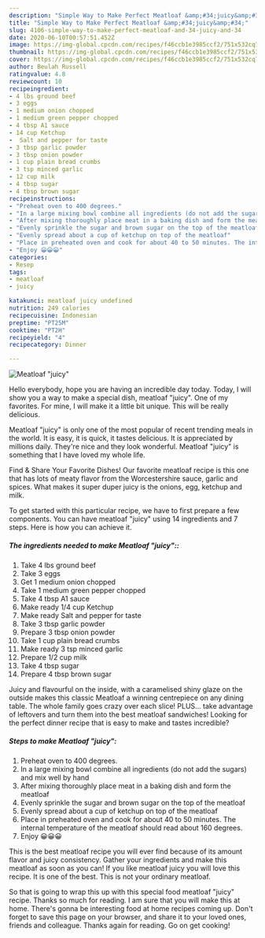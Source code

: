 ```yaml
---
description: "Simple Way to Make Perfect Meatloaf &amp;#34;juicy&amp;#34;"
title: "Simple Way to Make Perfect Meatloaf &amp;#34;juicy&amp;#34;"
slug: 4106-simple-way-to-make-perfect-meatloaf-and-34-juicy-and-34
date: 2020-06-10T00:57:51.452Z
image: https://img-global.cpcdn.com/recipes/f46ccb1e3985ccf2/751x532cq70/meatloaf-juicy-recipe-main-photo.jpg
thumbnail: https://img-global.cpcdn.com/recipes/f46ccb1e3985ccf2/751x532cq70/meatloaf-juicy-recipe-main-photo.jpg
cover: https://img-global.cpcdn.com/recipes/f46ccb1e3985ccf2/751x532cq70/meatloaf-juicy-recipe-main-photo.jpg
author: Beulah Russell
ratingvalue: 4.8
reviewcount: 10
recipeingredient:
- 4 lbs ground beef
- 3 eggs
- 1 medium onion chopped
- 1 medium green pepper chopped
- 4 tbsp A1 sauce
- 14 cup Ketchup
-  Salt and pepper for taste
- 3 tbsp garlic powder
- 3 tbsp onion powder
- 1 cup plain bread crumbs
- 3 tsp minced garlic
- 12 cup milk
- 4 tbsp sugar
- 4 tbsp brown sugar
recipeinstructions:
- "Preheat oven to 400 degrees."
- "In a large mixing bowl combine all ingredients (do not add the sugars) and mix well by hand"
- "After mixing thoroughly place meat in a baking dish and form the meatloaf"
- "Evenly sprinkle the sugar and brown sugar on the top of the meatloaf"
- "Evenly spread about a cup of ketchup on top of the meatloaf"
- "Place in preheated oven and cook for about 40 to 50 minutes. The internal temperature of the meatloaf should read about 160 degrees."
- "Enjoy 😀😀😀"
categories:
- Resep
tags:
- meatloaf
- juicy

katakunci: meatloaf juicy undefined
nutrition: 249 calories
recipecuisine: Indonesian
preptime: "PT25M"
cooktime: "PT2H"
recipeyield: "4"
recipecategory: Dinner

---
```



![Meatloaf &#34;juicy&#34;](https://img-global.cpcdn.com/recipes/f46ccb1e3985ccf2/751x532cq70/meatloaf-juicy-recipe-main-photo.jpg)

Hello everybody, hope you are having an incredible day today. Today, I will show you a way to make a special dish, meatloaf &#34;juicy&#34;. One of my favorites. For mine, I will make it a little bit unique. This will be really delicious.

Meatloaf &#34;juicy&#34; is only one of the most popular of recent trending meals in the world. It is easy, it is quick, it tastes delicious. It is appreciated by millions daily. They're nice and they look wonderful. Meatloaf &#34;juicy&#34; is something that I have loved my whole life.

Find &amp; Share Your Favorite Dishes! Our favorite meatloaf recipe is this one that has lots of meaty flavor from the Worcestershire sauce, garlic and spices. What makes it super duper juicy is the onions, egg, ketchup and milk.


To get started with this particular recipe, we have to first prepare a few components. You can have meatloaf &#34;juicy&#34; using 14 ingredients and 7 steps. Here is how you can achieve it.

##### The ingredients needed to make Meatloaf &#34;juicy&#34;::

1. Take 4 lbs ground beef
1. Take 3 eggs
1. Get 1 medium onion chopped
1. Take 1 medium green pepper chopped
1. Take 4 tbsp A1 sauce
1. Make ready 1/4 cup Ketchup
1. Make ready  Salt and pepper for taste
1. Take 3 tbsp garlic powder
1. Prepare 3 tbsp onion powder
1. Take 1 cup plain bread crumbs
1. Make ready 3 tsp minced garlic
1. Prepare 1/2 cup milk
1. Take 4 tbsp sugar
1. Prepare 4 tbsp brown sugar


Juicy and flavourful on the inside, with a caramelised shiny glaze on the outside makes this classic Meatloaf a winning centrepiece on any dining table. The whole family goes crazy over each slice! PLUS… take advantage of leftovers and turn them into the best meatloaf sandwiches! Looking for the perfect dinner recipe that is easy to make and tastes incredible? 

##### Steps to make Meatloaf &#34;juicy&#34;:

1. Preheat oven to 400 degrees.
1. In a large mixing bowl combine all ingredients (do not add the sugars) and mix well by hand
1. After mixing thoroughly place meat in a baking dish and form the meatloaf
1. Evenly sprinkle the sugar and brown sugar on the top of the meatloaf
1. Evenly spread about a cup of ketchup on top of the meatloaf
1. Place in preheated oven and cook for about 40 to 50 minutes. The internal temperature of the meatloaf should read about 160 degrees.
1. Enjoy 😀😀😀


This is the best meatloaf recipe you will ever find because of its amount flavor and juicy consistency. Gather your ingredients and make this meatloaf as soon as you can! If you like meatloaf juicy you will love this recipe. It is one of the best. This is not your ordinary meatloaf. 

So that is going to wrap this up with this special food meatloaf &#34;juicy&#34; recipe. Thanks so much for reading. I am sure that you will make this at home. There's gonna be interesting food at home recipes coming up. Don't forget to save this page on your browser, and share it to your loved ones, friends and colleague. Thanks again for reading. Go on get cooking!
